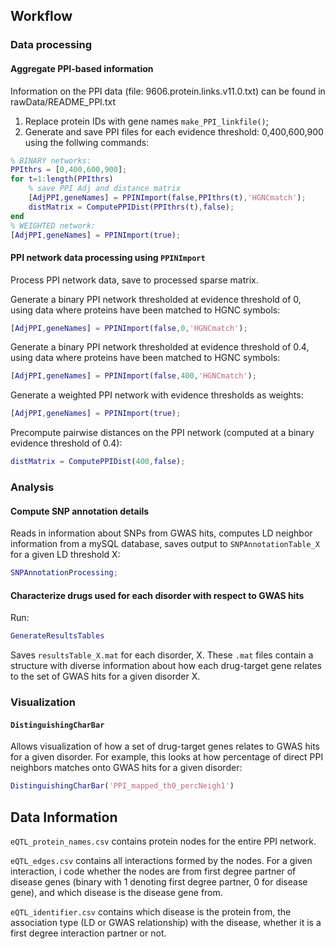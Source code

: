 
## Workflow
### Data processing

#### Aggregate PPI-based information
Information on the PPI data (file: 9606.protein.links.v11.0.txt) can be found in rawData/README_PPI.txt
1. Replace protein IDs with gene names `make_PPI_linkfile()`; 
2. Generate and save PPI files for each evidence threshold: 0,400,600,900 using the follwing commands:  
```matlab
% BINARY networks:
PPIthrs = [0,400,600,900];
for t=1:length(PPIthrs)   
    % save PPI Adj and distance matrix
    [AdjPPI,geneNames] = PPINImport(false,PPIthrs(t),'HGNCmatch');
    distMatrix = ComputePPIDist(PPIthrs(t),false);  
end
% WEIGHTED network:
[AdjPPI,geneNames] = PPINImport(true);
```




#### PPI network data processing using `PPINImport`
Process PPI network data, save to processed sparse matrix.

Generate a binary PPI network thresholded at evidence threshold of 0, using data where proteins have been matched to HGNC symbols:
```matlab
[AdjPPI,geneNames] = PPINImport(false,0,'HGNCmatch');
```
Generate a binary PPI network thresholded at evidence threshold of 0.4, using data where proteins have been matched to HGNC symbols:
```matlab
[AdjPPI,geneNames] = PPINImport(false,400,'HGNCmatch');
```
Generate a weighted PPI network with evidence thresholds as weights:
```matlab
[AdjPPI,geneNames] = PPINImport(true);
```
Precompute pairwise distances on the PPI network (computed at a binary evidence threshold of 0.4):
```matlab
distMatrix = ComputePPIDist(400,false);
```

### Analysis

#### Compute SNP annotation details

Reads in information about SNPs from GWAS hits, computes LD neighbor information
from a mySQL database, saves output to `SNPAnnotationTable_X` for a given LD threshold X:
```matlab
SNPAnnotationProcessing;
```

#### Characterize drugs used for each disorder with respect to GWAS hits
Run:
```matlab
GenerateResultsTables
```
Saves `resultsTable_X.mat` for each disorder, X.
These `.mat` files contain a structure with diverse information about how each
drug-target gene relates to the set of GWAS hits for a given disorder X.

### Visualization
#### `DistinguishingCharBar`
Allows visualization of how a set of drug-target genes relates to GWAS hits for a given disorder.
For example, this looks at how percentage of direct PPI neighbors matches onto GWAS hits for a given disorder:
```matlab
DistinguishingCharBar('PPI_mapped_th0_percNeigh1')
```

## Data Information
`eQTL_protein_names.csv` contains protein nodes for the entire PPI network.

`eQTL_edges.csv` contains all interactions formed by the nodes. For a given interaction, i code whether the nodes are from first degree partner of disease genes (binary with 1 denoting first degree partner, 0 for disease gene), and which disease is the disease gene from.

`eQTL_identifier.csv` contains which disease is the protein from, the association type (LD or GWAS relationship) with the disease, whether it is a first degree interaction partner or not.
